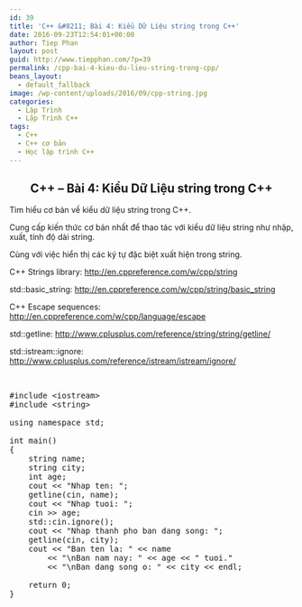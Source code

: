 ```yaml
---
id: 39
title: 'C++ &#8211; Bài 4: Kiểu Dữ Liệu string trong C++'
date: 2016-09-23T12:54:01+00:00
author: Tiep Phan
layout: post
guid: http://www.tiepphan.com/?p=39
permalink: /cpp-bai-4-kieu-du-lieu-string-trong-cpp/
beans_layout:
  - default_fallback
image: /wp-content/uploads/2016/09/cpp-string.jpg
categories:
  - Lập Trình
  - Lập Trình C++
tags:
  - C++
  - C++ cơ bản
  - Học lập trình C++
---
```

<h2 style="text-align: center;">
  C++ &#8211; Bài 4: Kiểu Dữ Liệu string trong C++
</h2>

Tìm hiểu cơ bản về kiểu dữ liệu string trong C++.

Cung cấp kiến thức cơ bản nhất để thao tác với kiểu dữ liệu string như nhập, xuất, tính độ dài string.

Cùng với việc hiển thị các ký tự đặc biệt xuất hiện trong string.

<!--more-->

C++ Strings library: <a class=" yt-uix-servicelink " href="http://en.cppreference.com/w/cpp/string" target="_blank" rel="nofollow" data-servicelink="CDEQ6TgiEwjUxfOIw6XPAhVMN1gKHT-wBJgo-B0" data-url="http://en.cppreference.com/w/cpp/string">http://en.cppreference.com/w/cpp/string</a>
  
std::basic_string: <a class=" yt-uix-servicelink " href="http://en.cppreference.com/w/cpp/string/basic_string" target="_blank" rel="nofollow" data-servicelink="CDEQ6TgiEwjUxfOIw6XPAhVMN1gKHT-wBJgo-B0" data-url="http://en.cppreference.com/w/cpp/string/basic_string">http://en.cppreference.com/w/cpp/string/basic_string</a>
  
C++ Escape sequences: <a class=" yt-uix-servicelink " href="http://en.cppreference.com/w/cpp/language/escape" target="_blank" rel="nofollow" data-servicelink="CDEQ6TgiEwjUxfOIw6XPAhVMN1gKHT-wBJgo-B0" data-url="http://en.cppreference.com/w/cpp/language/escape">http://en.cppreference.com/w/cpp/language/escape</a>
  
std::getline: <a class=" yt-uix-servicelink " href="http://www.cplusplus.com/reference/string/string/getline/" target="_blank" rel="nofollow" data-servicelink="CDEQ6TgiEwjUxfOIw6XPAhVMN1gKHT-wBJgo-B0" data-url="http://www.cplusplus.com/reference/string/string/getline/">http://www.cplusplus.com/reference/string/string/getline/</a>
  
std::istream::ignore: <a class=" yt-uix-servicelink " href="http://www.cplusplus.com/reference/istream/istream/ignore/" target="_blank" rel="nofollow" data-servicelink="CDEQ6TgiEwjUxfOIw6XPAhVMN1gKHT-wBJgo-B0" data-url="http://www.cplusplus.com/reference/istream/istream/ignore/">http://www.cplusplus.com/reference/istream/istream/ignore/</a>
  


&nbsp;

<pre class="theme:vs2012-black lang:c++ decode:true " title="string basic">#include &lt;iostream&gt;
#include &lt;string&gt;

using namespace std;

int main()
{
	string name;
	string city;
	int age;
	cout &lt;&lt; "Nhap ten: ";
	getline(cin, name);
	cout &lt;&lt; "Nhap tuoi: ";
	cin &gt;&gt; age;
	std::cin.ignore();
	cout &lt;&lt; "Nhap thanh pho ban dang song: ";
	getline(cin, city);
	cout &lt;&lt; "Ban ten la: " &lt;&lt; name 
		&lt;&lt; "\nBan nam nay: " &lt;&lt; age &lt;&lt; " tuoi." 
		&lt;&lt; "\nBan dang song o: " &lt;&lt; city &lt;&lt; endl;

	return 0;
}</pre>

&nbsp;